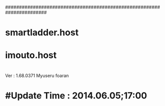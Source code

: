 #######################################################################
#  smartladder.host
#  imouto.host
#
Ver : 1.68.0371 Myuseru foaran
#  #Update Time : 2014.06.05;17:00
